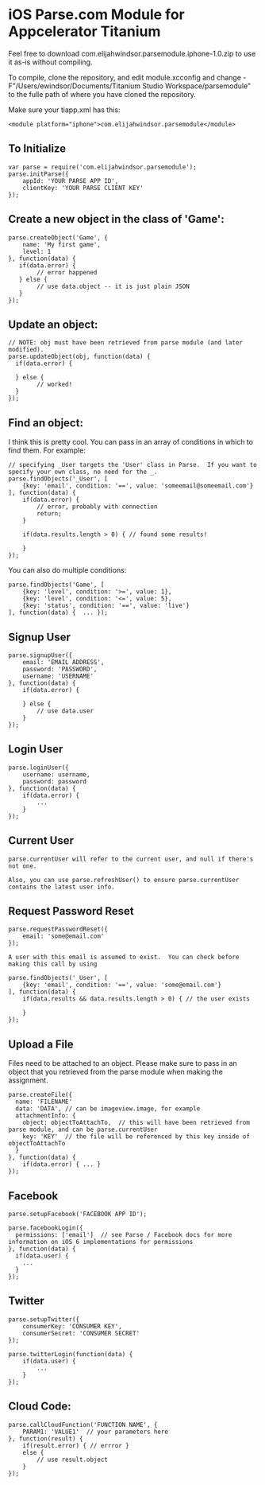 iOS Parse.com Module for Appcelerator Titanium
===========================================

Feel free to download com.elijahwindsor.parsemodule.iphone-1.0.zip to use it as-is without compiling.  

To compile, clone the repository, and edit module.xcconfig and change -F"/Users/ewindsor/Documents/Titanium Studio Workspace/parsemodule" to the fulle path of where you have cloned the repository.

Make sure your tiapp.xml has this: 

	<module platform="iphone">com.elijahwindsor.parsemodule</module>

To Initialize
--------------
	var parse = require('com.elijahwindsor.parsemodule');
	parse.initParse({
		appId: 'YOUR PARSE APP ID', 
		clientKey: 'YOUR PARSE CLIENT KEY'
	});


Create a new object in the class of 'Game':
-----------

    parse.createObject('Game', {
    	name: 'My first game', 
    	level: 1
    }, function(data) {
       if(data.error) {
       		// error happened
       } else {
       		// use data.object -- it is just plain JSON
       }       
    });

Update an object: 
-----------
	
	// NOTE: obj must have been retrieved from parse module (and later modified).
    parse.updateObject(obj, function(data) { 
      if(data.error) {

      } else {
     		// worked!
      } 
    });

Find an object: 
-----------

I think this is pretty cool.  You can pass in an array of conditions in which to find them.  For example: 

	// specifying _User targets the 'User' class in Parse.  If you want to specify your own class, no need for the _.
	parse.findObjects('_User', [
		{key: 'email', condition: '==', value: 'someemail@someemail.com'}
	], function(data) {
		if(data.error) {
			// error, probably with connection
			return;
		}

		if(data.results.length > 0) { // found some results!

		}
	});

You can also do multiple conditions:

	parse.findObjects('Game', [
		{key: 'level', condition: '>=', value: 1}, 
		{key: 'level', condition: '<=', value: 5}, 
		{key: 'status', condition: '==', value: 'live'}
	], function(data) {  ... });


Signup User
------------
	parse.signupUser({
		email: 'EMAIL ADDRESS', 
		password: 'PASSWORD', 
		username: 'USERNAME'
	}, function(data) {
        if(data.error) {

		} else {
			// use data.user
		}			              
	});

Login User
------------
	parse.loginUser({
		username: username, 
		password: password
	}, function(data) {
		if(data.error) {
			...
		}
	});

Current User
------------
	parse.currentUser will refer to the current user, and null if there's not one.

	Also, you can use parse.refreshUser() to ensure parse.currentUser contains the latest user info.


Request Password Reset
------------
	parse.requestPasswordReset({
		email: 'some@email.com'
	}); 

	A user with this email is assumed to exist.  You can check before making this call by using 

	parse.findObjects('_User', [
		{key: 'email', condition: '==', value: 'some@email.com'}
	], function(data) {
		if(data.results && data.results.length > 0) { // the user exists

		}
	});


Upload a File
------------
Files need to be attached to an object.  Please make sure to pass in an object that you retrieved from the parse module when making the assignment.  

    parse.createFile({
      name: 'FILENAME'
      data: 'DATA', // can be imageview.image, for example
      attachmentInfo: {
        object: objectToAttachTo,  // this will have been retrieved from parse module, and can be parse.currentUser  
        key: 'KEY'  // the file will be referenced by this key inside of objectToAttachTo
      }
    }, function(data) {
    	if(data.error) { ... }
    });

Facebook
------------

	parse.setupFacebook('FACEBOOK APP ID');

	parse.facebookLogin({
	  permissions: ['email']  // see Parse / Facebook docs for more information on iOS 6 implementations for permissions
	}, function(data) {
	  if(data.user) {
	  	...
	  }
	});


Twitter
------------
	parse.setupTwitter({
		consumerKey: 'CONSUMER KEY', 
		consumerSecret: 'CONSUMER SECRET'
	});

	parse.twitterLogin(function(data) {
		if(data.user) {
			...
		}
	});
	
Cloud Code:
------------
	parse.callCloudFunction('FUNCTION NAME', {
		PARAM1: 'VALUE1'  // your parameters here	
	}, function(result) {
		if(result.error) { // errror }
		else {
			// use result.object
		}
	});
